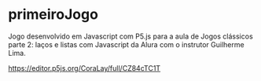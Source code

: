 # primeiroJogo
Jogo desenvolvido em Javascript com P5.js para a aula de Jogos clássicos parte 2: laços e listas com Javascript da Alura com o instrutor Guilherme Lima.

https://editor.p5js.org/CoraLay/full/CZ84cTC1T

